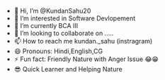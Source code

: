 - 👋 Hi, I’m @KundanSahu20
- 👀 I’m interested in Software Devlopement
- 🌱 I’m currently BCA III 
- 💞️ I’m looking to collaborate on .....
- 📫 How to reach me kundan._sahu (instragram)
- 😄 Pronouns: Hindi,English,CG
- ⚡ Fun fact: Friendly Nature with Anger Issue 😂😁
- 😎 Quick Learner and Helping Nature

<!---
KundanSahu20/KundanSahu20 is a ✨ special ✨ repository because its `README.md` (this file) appears on your GitHub profile.
You can click the Preview link to take a look at your changes.
--->
